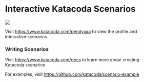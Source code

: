 # Interactive Katacoda Scenarios

[![](http://shields.katacoda.com/katacoda/pendyaaa/count.svg)](https://www.katacoda.com/pendyaaa "Get your profile on Katacoda.com")

Visit https://www.katacoda.com/pendyaaa to view the profile and interactive scenarios

### Writing Scenarios
Visit https://www.katacoda.com/docs to learn more about creating Katacoda scenarios

For examples, visit https://github.com/katacoda/scenario-example
